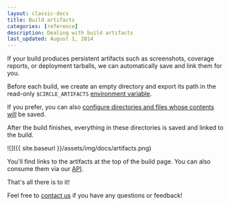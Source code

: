 ```yaml
---
layout: classic-docs
title: Build artifacts
categories: [reference]
description: Dealing with build artifacts
last_updated: August 1, 2014
---
```


If your build produces persistent artifacts such as screenshots, coverage reports, or
deployment tarballs, we can automatically save and link them for you.

Before each build, we create an empty directory and export its path in the
read-only `$CIRCLE_ARTIFACTS`
[environment variable](/docs/environment-variables).

If you prefer, you can also
[configure directories and files whose contents will](/docs/configuration/#artifacts)
be saved.

After the build finishes, everything in these directories is saved and linked to the build.

![]({{ site.baseurl }}/assets/img/docs/artifacts.png)

You'll find links to the artifacts at the top of the build page. You can also consume them via our [API](/docs/api/#build-artifacts).

That's all there is to it!

Feel free to [contact us](mailto:sayhi@circleci.com)
if you have any questions or feedback!
